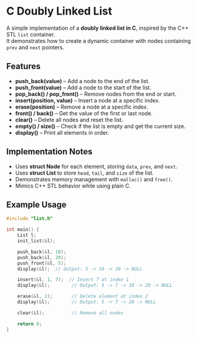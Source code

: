 # C Doubly Linked List

A simple implementation of a **doubly linked list in C**, inspired by the C++ STL `list` container.  
It demonstrates how to create a dynamic container with nodes containing `prev` and `next` pointers.

## Features

- **push_back(value)** – Add a node to the end of the list.
- **push_front(value)** – Add a node to the start of the list.
- **pop_back() / pop_front()** – Remove nodes from the end or start.
- **insert(position, value)** – Insert a node at a specific index.
- **erase(position)** – Remove a node at a specific index.
- **front() / back()** – Get the value of the first or last node.
- **clear()** – Delete all nodes and reset the list.
- **empty() / size()** – Check if the list is empty and get the current size.
- **display()** – Print all elements in order.

## Implementation Notes

- Uses **struct Node** for each element, storing `data`, `prev`, and `next`.
- Uses **struct List** to store `head`, `tail`, and `size` of the list.
- Demonstrates memory management with `malloc()` and `free()`.
- Mimics C++ STL behavior while using plain C.

## Example Usage

```c
#include "list.h"

int main() {
    List l;
    init_list(&l);

    push_back(&l, 10);
    push_back(&l, 20);
    push_front(&l, 5);
    display(&l);  // Output: 5 -> 10 -> 20 -> NULL

    insert(&l, 1, 7);  // Insert 7 at index 1
    display(&l);        // Output: 5 -> 7 -> 10 -> 20 -> NULL

    erase(&l, 2);       // Delete element at index 2
    display(&l);        // Output: 5 -> 7 -> 20 -> NULL

    clear(&l);          // Remove all nodes

    return 0;
}
```
